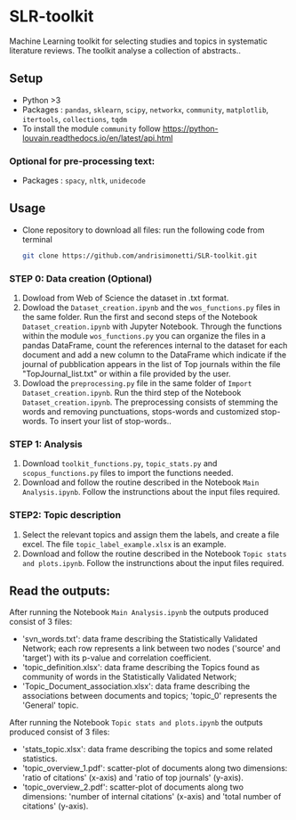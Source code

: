 # SLR-toolkit
Machine Learning toolkit for selecting studies and topics in systematic literature reviews.
The toolkit analyse a collection of abstracts..


## Setup
- Python >3
- Packages : `pandas`, `sklearn`, `scipy`, `networkx`, `community`, `matplotlib`, `itertools`, `collections`, `tqdm`
- To install the module `community` follow https://python-louvain.readthedocs.io/en/latest/api.html
### Optional for pre-processing text:
 - Packages : `spacy`, `nltk`, `unidecode`


## Usage
- Clone repository to download all files:
  run the following code from terminal
   ```bash
   git clone https://github.com/andrisimonetti/SLR-toolkit.git

### STEP 0: Data creation (Optional)
1. Dowload from Web of Science the dataset in .txt format.
2. Dowload the `Dataset_creation.ipynb` and the `wos_functions.py` files in the same folder. Run the first and second steps of the Notebook `Dataset_creation.ipynb` with Jupyter Notebook. Through the functions within the module `wos_functions.py` you can organize the files in a pandas DataFrame, count the references internal to the dataset for each document and add a new column to the DataFrame which indicate if the journal of pubblication appears in the list of Top journals within the file "TopJournal_list.txt" or within a file provided by the user.
3. Dowload the `preprocessing.py` file in the same folder of `Import Dataset_creation.ipynb`. Run the third step of the Notebook `Dataset_creation.ipynb`. The preprocessing consists of stemming the words and removing punctuations, stops-words and customized stop-words. To insert your list of stop-words..

### STEP 1: Analysis
1. Download `toolkit_functions.py`, `topic_stats.py` and `scopus_functions.py` files to import the functions needed.
2. Download and follow the routine described in the Notebook `Main Analysis.ipynb`. Follow the instrunctions about the input files required.

   
### STEP2: Topic description
1. Select the relevant topics and assign them the labels, and create a file excel. The file  `topic_label_example.xlsx` is an example.
2. Download and follow the routine described in the Notebook `Topic stats and plots.ipynb`. Follow the instrunctions about the input files required.


## Read the outputs:
After running the Notebook `Main Analysis.ipynb` the outputs produced consist of 3 files: 
   - 'svn_words.txt': data frame describing the Statistically Validated Network; each row represents a link between two nodes ('source' and 'target') with its p-value and correlation coefficient.
   - 'topic_definition.xlsx': data frame describing the Topics found as community of words in the Statistically Validated Network;
   - 'Topic_Document_association.xlsx': data frame describing the associations between documents and topics; 'topic_0' represents the 'General'
 topic.


After running the Notebook `Topic stats and plots.ipynb` the outputs produced consist of 3 files:
   - 'stats_topic.xlsx': data frame describing the topics and some related statistics.
   - 'topic_overview_1.pdf': scatter-plot of documents along two dimensions: 'ratio of citations' (x-axis) and 'ratio of top journals' (y-axis).
   - 'topic_overview_2.pdf': scatter-plot of documents along two dimensions: 'number of internal citations' (x-axis) and 'total number of citations' (y-axis).
